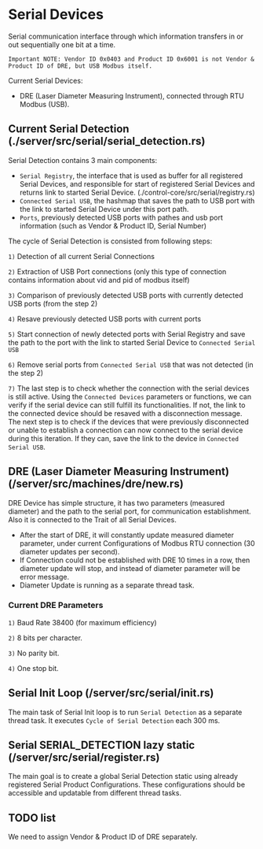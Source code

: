# Serial Devices
Serial communication interface through which information transfers in or out sequentially one bit at a time.

`Important NOTE: Vendor ID 0x0403 and Product ID 0x6001 is not Vendor & Product ID of DRE, but USB Modbus itself.`

Current Serial Devices:
- DRE (Laser Diameter Measuring Instrument), connected through RTU Modbus (USB).

## Current Serial Detection (./server/src/serial/serial_detection.rs)
Serial Detection contains 3 main components:
- `Serial Registry`, the interface that is used as buffer for all registered Serial Devices, and responsible for start of registered Serial Devices and returns link to started Serial Device. (./control-core/src/serial/registry.rs)
- `Connected Serial USB`, the hashmap that saves the path to USB port with the link to started Serial Device under this port path.
- `Ports`, previously detected USB ports with pathes and usb port information (such as Vendor & Product ID, Serial Number)

The cycle of Serial Detection is consisted from following steps:

`1)` Detection of all current Serial Connections

`2)` Extraction of USB Port connections (only this type of connection contains information about vid and pid of modbus itself)

`3)` Comparison of previously detected USB ports with currently detected USB ports (from the step 2)

`4)` Resave previously detected USB ports with current ports

`5)` Start connection of newly detected ports with Serial Registry and save the path to the port with the link to started Serial Device to `Connected Serial USB`

`6)` Remove serial ports from `Connected Serial USB` that was not detected (in the step 2)

`7)` The last step is to check whether the connection with the serial devices is still active. Using the `Connected Devices` parameters or functions, we can verify if the serial device can still fulfill its functionalities. If not, the link to the connected device should be resaved with a disconnection message. 
The next step is to check if the devices that were previously disconnected or unable to establish a connection can now connect to the serial device during this iteration. If they can, save the link to the device in `Connected Serial USB`.

## DRE (Laser Diameter Measuring Instrument) (/server/src/machines/dre/new.rs)
DRE Device has simple structure, it has two parameters (measured diameter) and the path to the serial port, for communication establishment. Also it is connected to the Trait of all Serial Devices.

- After the start of DRE, it will constantly update measured diameter parameter, under current Configurations of Modbus RTU connection (30 diameter updates per second).
- If Connection could not be established with DRE 10 times in a row, then diameter update will stop, and instead of diameter parameter will be error message.
- Diameter Update is running as a separate thread task.
### Current DRE Parameters
`1)` Baud Rate 38400 (for maximum efficiency)

`2)` 8 bits per character.

`3)` No parity bit.

`4)` One stop bit.

## Serial Init Loop (/server/src/serial/init.rs)
The main task of Serial Init loop is to run `Serial Detection` as a separate thread task. It executes `Cycle of Serial Detection` each 300 ms.

## Serial SERIAL_DETECTION lazy static (/server/src/serial/register.rs)
The main goal is to create a global Serial Detection static using already registered Serial Product Configurations. These configurations should be accessible and updatable from different thread tasks.

## TODO list
We need to assign Vendor & Product ID of DRE separately.
